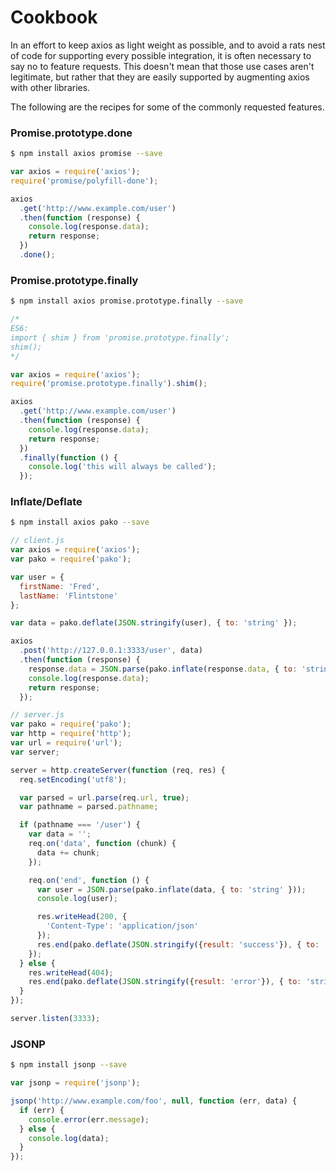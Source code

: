 # Cookbook

In an effort to keep axios as light weight as possible, and to avoid a rats nest of code for supporting every possible integration, it is often necessary to say no to feature requests. This doesn't mean that those use cases aren't legitimate, but rather that they are easily supported by augmenting axios with other libraries.

The following are the recipes for some of the commonly requested features.

### Promise.prototype.done

```bash
$ npm install axios promise --save
```

```js
var axios = require('axios');
require('promise/polyfill-done');

axios
  .get('http://www.example.com/user')
  .then(function (response) {
    console.log(response.data);
    return response;
  })
  .done();
```

### Promise.prototype.finally

```bash
$ npm install axios promise.prototype.finally --save
```

```js
/*
ES6:
import { shim } from 'promise.prototype.finally';
shim();
*/

var axios = require('axios');
require('promise.prototype.finally').shim();

axios
  .get('http://www.example.com/user')
  .then(function (response) {
    console.log(response.data);
    return response;
  })
  .finally(function () {
    console.log('this will always be called');
  });
```

### Inflate/Deflate

```bash
$ npm install axios pako --save
```

```js
// client.js
var axios = require('axios');
var pako = require('pako');

var user = {
  firstName: 'Fred',
  lastName: 'Flintstone'
};

var data = pako.deflate(JSON.stringify(user), { to: 'string' });

axios
  .post('http://127.0.0.1:3333/user', data)
  .then(function (response) {
    response.data = JSON.parse(pako.inflate(response.data, { to: 'string' }));
    console.log(response.data);
    return response;
  });
```

```js
// server.js
var pako = require('pako');
var http = require('http');
var url = require('url');
var server;

server = http.createServer(function (req, res) {
  req.setEncoding('utf8');

  var parsed = url.parse(req.url, true);
  var pathname = parsed.pathname;

  if (pathname === '/user') {
    var data = '';
    req.on('data', function (chunk) {
      data += chunk;
    });

    req.on('end', function () {
      var user = JSON.parse(pako.inflate(data, { to: 'string' }));
      console.log(user);

      res.writeHead(200, {
        'Content-Type': 'application/json'
      });
      res.end(pako.deflate(JSON.stringify({result: 'success'}), { to: 'string' }));
    });
  } else {
    res.writeHead(404);
    res.end(pako.deflate(JSON.stringify({result: 'error'}), { to: 'string' }));
  }
});

server.listen(3333);
```

### JSONP

```bash
$ npm install jsonp --save
```

```js
var jsonp = require('jsonp');

jsonp('http://www.example.com/foo', null, function (err, data) {
  if (err) {
    console.error(err.message);
  } else {
    console.log(data);
  }
});
```
